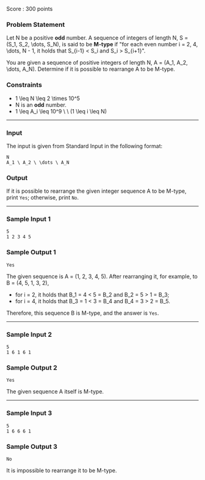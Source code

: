 Score : 300 points

### Problem Statement

Let N be a positive **odd** number.
A sequence of integers of length N, S = (S\_1, S\_2, \dots, S\_N), is said to be **M-type** if "for each even number i = 2, 4, \dots, N - 1, it holds that S\_{i-1} < S\_i and S\_i > S\_{i+1}".

You are given a sequence of positive integers of length N, A = (A\_1, A\_2, \dots, A\_N).
Determine if it is possible to rearrange A to be M-type.

### Constraints

* 1 \leq N \leq 2 \times 10^5
* N is an **odd** number.
* 1 \leq A\_i \leq 10^9 \ \ (1 \leq i \leq N)

---

### Input

The input is given from Standard Input in the following format:

```
N
A_1 \ A_2 \ \dots \ A_N
```

### Output

If it is possible to rearrange the given integer sequence A to be M-type, print `Yes`; otherwise, print `No`.

---

### Sample Input 1

```
5
1 2 3 4 5
```

### Sample Output 1

```
Yes
```

The given sequence is A = (1, 2, 3, 4, 5).
After rearranging it, for example, to B = (4, 5, 1, 3, 2),

* for i = 2, it holds that B\_1 = 4 < 5 = B\_2 and B\_2 = 5 > 1 = B\_3;
* for i = 4, it holds that B\_3 = 1 < 3 = B\_4 and B\_4 = 3 > 2 = B\_5.

Therefore, this sequence B is M-type, and the answer is `Yes`.

---

### Sample Input 2

```
5
1 6 1 6 1
```

### Sample Output 2

```
Yes
```

The given sequence A itself is M-type.

---

### Sample Input 3

```
5
1 6 6 6 1
```

### Sample Output 3

```
No
```

It is impossible to rearrange it to be M-type.